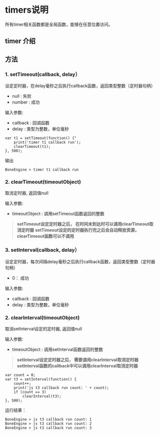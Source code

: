 
# timers说明

所有timer相关函数都是全局函数，能够在任意位置访问。


## timer 介绍


## 方法

### **1. setTimeout(callback, delay）**
设定定时器，在delay毫秒之后执行callback函数，返回类型整数（定时器句柄）
- null   : 失败
- number : 成功

输入参数:
- callback : 回调函数
- delay    : 类型为整数，单位毫秒


```
var t1 = setTimeout(function() {"
    print('timer t1 callback run');
    clearTimeout(t1);
}, 500);
```
输出
```
BoneEngine > timer t1 callback run
```

### **2. clearTimeout(timeoutObject)**
取消定时器, 返回值null

输入参数:
- timeoutObject : 调用setTimeout函数返回的整数

 
> **setTimeout设定定时器之后， 在时间未到达时可以调用clearTimeout取消定时器**
> **setTimeout设定的定时器执行完之后会自动释放资源，clearTimeout函数可以不调用**


### **3. setInterval(callback, delay）**
设定定时器，每次间隔delay毫秒之后执行callback函数，返回类型整数（定时器句柄）
- 0： 成功

输入参数:
- callback : 回调函数
- delay    : 类型为整数，单位毫秒


### **2. clearInterval(timeoutObject)**
取消setInterval设定的定时器, 返回值null

输入参数:
- timeoutObject : 调用setInterval函数返回的整数

 
> **setInterval设定定时器之后， 需要调用clearInterval取消定时器**
> **setInterval函数的callback中可以调用clearInterval取消定时器**

```
var count = 0;
var t3 = setInterval(function() {
    count++;
    print('js t3 callback run count: ' + count);
    if (count == 3)
        clearInterval(t3);
}, 500);
```

运行结果：
```
BoneEngine > js t3 callback run count: 1 
BoneEngine > js t3 callback run count: 2 
BoneEngine > js t3 callback run count: 3
```
 